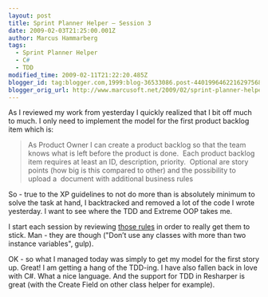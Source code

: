 ```yaml
---
layout: post
title: Sprint Planner Helper – Session 3
date: 2009-02-03T21:25:00.001Z
author: Marcus Hammarberg
tags:
  - Sprint Planner Helper
  - C#
  - TDD
modified_time: 2009-02-11T21:22:20.485Z
blogger_id: tag:blogger.com,1999:blog-36533086.post-4401996462216297568
blogger_orig_url: http://www.marcusoft.net/2009/02/sprint-planner-helper-hour-3.html
---
```



As I reviewed my work from yesterday I quickly realized that I bit off
much to much. I only need to implement the model for the first product
backlog item which is:

> As Product Owner I can create a product backlog so that the team knows
> what is left before the product is done.  Each product backlog item
> requires at least an ID, description, priority.  Optional are story
> points (how big is this compared to other) and the possibility to
> upload a  document with additional business rules

So - true to the XP guidelines to not do more than is absolutely minimum
to solve the task at hand, I backtracked and removed a lot of the code I
wrote yesterday. I want to see where the TDD and Extreme OOP takes me.

I start each session by reviewing
<a href="http://milano-xpug.pbwiki.com/f/10080616-extreme-oop.pdf"
target="_blank">those rules</a> in order to really get them to stick.
Man - they are though ("Don’t use any classes with more than two
instance variables", gulp).

OK - so what I managed today was simply to get my model for the first
story up. Great! I am getting a hang of the TDD-ing. I have also fallen
back in love with C#. What a nice language. And the support for TDD in
Resharper is great (with the Create Field on other class helper for
example).
